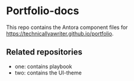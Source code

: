 # Portfolio-docs

This repo contains the Antora component files for https://technicallyawriter.github.io/portfolio.

## Related repositories

- one: contains playbook
- two: contains the UI-theme
